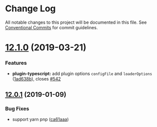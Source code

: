# Change Log

All notable changes to this project will be documented in this file.
See [Conventional Commits](https://conventionalcommits.org) for commit guidelines.

# [12.1.0](https://github.com/egoist/poi/compare/@poi/plugin-typescript@12.0.1...@poi/plugin-typescript@12.1.0) (2019-03-21)

### Features

- **plugin-typescript:** add plugin options `configFile` and `loaderOptions` ([1ad638b](https://github.com/egoist/poi/commit/1ad638b)), closes [#542](https://github.com/egoist/poi/issues/542)

## [12.0.1](https://github.com/egoist/poi/compare/@poi/plugin-typescript@12.0.0...@poi/plugin-typescript@12.0.1) (2019-01-09)

### Bug Fixes

- support yarn pnp ([ca61aaa](https://github.com/egoist/poi/commit/ca61aaa))

